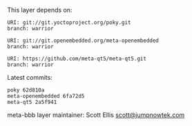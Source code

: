 This layer depends on:

    URI: git://git.yoctoproject.org/poky.git
    branch: warrior

    URI: git://git.openembedded.org/meta-openembedded
    branch: warrior

    URI: https://github.com/meta-qt5/meta-qt5.git
    branch: warrior

Latest commits:

    poky 62d810a
    meta-openembedded 6fa72d5
    meta-qt5 2a5f941

meta-bbb layer maintainer: Scott Ellis <scott@jumpnowtek.com>
